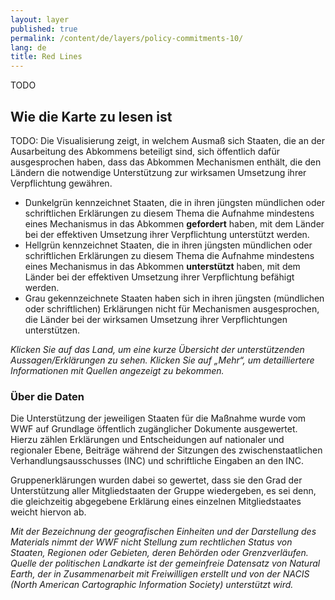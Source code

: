 ```yaml
---
layout: layer
published: true
permalink: /content/de/layers/policy-commitments-10/
lang: de
title: Red Lines
---
```


TODO

## Wie die Karte zu lesen ist

TODO: Die Visualisierung zeigt, in welchem Ausmaß sich Staaten, die an der Ausarbeitung des Abkommens beteiligt sind, sich öffentlich dafür ausgesprochen haben, dass das Abkommen Mechanismen enthält, die den Ländern die notwendige Unterstützung zur wirksamen Umsetzung ihrer Verpflichtung gewähren.

* Dunkelgrün kennzeichnet Staaten, die in ihren jüngsten mündlichen oder schriftlichen Erklärungen zu diesem Thema die Aufnahme mindestens eines Mechanismus in das Abkommen **gefordert** haben, mit dem Länder bei der effektiven Umsetzung ihrer Verpflichtung unterstützt werden.
* Hellgrün kennzeichnet Staaten, die in ihren jüngsten mündlichen oder schriftlichen Erklärungen zu diesem Thema die Aufnahme mindestens eines Mechanismus in das Abkommen **unterstützt** haben, mit dem Länder bei der effektiven Umsetzung ihrer Verpflichtung befähigt werden.
* Grau gekennzeichnete Staaten haben sich in ihren jüngsten (mündlichen oder schriftlichen) Erklärungen nicht für Mechanismen ausgesprochen, die Länder bei der wirksamen Umsetzung ihrer Verpflichtungen unterstützen.

_Klicken Sie auf das Land, um eine kurze Übersicht der unterstützenden Aussagen/Erklärungen zu sehen. Klicken Sie auf „Mehr“, um detailliertere Informationen mit Quellen angezeigt zu bekommen._

### Über die Daten

Die Unterstützung der jeweiligen Staaten für die Maßnahme wurde vom WWF auf Grundlage öffentlich zugänglicher Dokumente ausgewertet. Hierzu zählen Erklärungen und Entscheidungen auf nationaler und regionaler Ebene, Beiträge während der Sitzungen des zwischenstaatlichen Verhandlungsausschusses (INC) und schriftliche Eingaben an den INC.

Gruppenerklärungen wurden dabei so gewertet, dass sie den Grad der Unterstützung aller Mitgliedstaaten der Gruppe wiedergeben, es sei denn, die gleichzeitig abgegebene Erklärung eines einzelnen Mitgliedstaates weicht hiervon ab.

_Mit der Bezeichnung der geografischen Einheiten und der Darstellung des Materials nimmt der WWF nicht Stellung zum rechtlichen Status von Staaten, Regionen oder Gebieten, deren Behörden oder Grenzverläufen. Quelle der politischen Landkarte ist der gemeinfreie Datensatz von Natural Earth, der in Zusammenarbeit mit Freiwilligen erstellt und von der NACIS (North American Cartographic Information Society) unterstützt wird._

